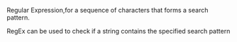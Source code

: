 Regular Expression,for a sequence of characters that forms a search pattern.

RegEx can be used to check if a string contains the specified search pattern
